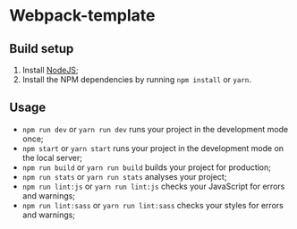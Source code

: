 # **Webpack-template**


## Build setup

1. Install [NodeJS](https://nodejs.org/en/);
2. Install the NPM dependencies by running `npm install` or `yarn`.


## Usage

* `npm run dev` or `yarn run dev` runs your project in the development mode once;
* `npm start` or `yarn start` runs your project in the development mode on the local server;
* `npm run build` or `yarn run build` builds your project for production;
* `npm run stats` or `yarn run stats` analyses your project;
* `npm run lint:js` or `yarn run lint:js` checks your JavaScript for errors and warnings;
* `npm run lint:sass` or `yarn run lint:sass` checks your styles for errors and warnings;
